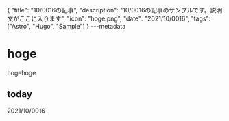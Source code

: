 {
  "title": "10/0016の記事",
  "description": "10/0016の記事のサンプルです。説明文がここに入ります",
  "icon": "hoge.png",
  "date": "2021/10/0016",
  "tags": ["Astro", "Hugo", "Sample"]
}
---metadata

# hoge
hogehoge

## today
2021/10/0016